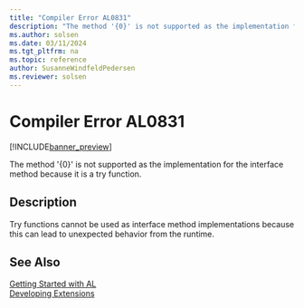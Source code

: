 ```yaml
---
title: "Compiler Error AL0831"
description: "The method '{0}' is not supported as the implementation for the interface method because it is a try function."
ms.author: solsen
ms.date: 03/11/2024
ms.tgt_pltfrm: na
ms.topic: reference
author: SusanneWindfeldPedersen
ms.reviewer: solsen
---
```

[//]: # (START>DO_NOT_EDIT)
[//]: # (IMPORTANT:Do not edit any of the content between here and the END>DO_NOT_EDIT.)
[//]: # (Any modifications should be made in the .xml files in the ModernDev repo.)
# Compiler Error AL0831

[!INCLUDE[banner_preview](../includes/banner_preview.md)]

The method '{0}' is not supported as the implementation for the interface method because it is a try function.


## Description
Try functions cannot be used as interface method implementations because this can lead to unexpected behavior from the runtime.  

[//]: # (IMPORTANT: END>DO_NOT_EDIT)
## See Also  
[Getting Started with AL](../devenv-get-started.md)  
[Developing Extensions](../devenv-dev-overview.md)  